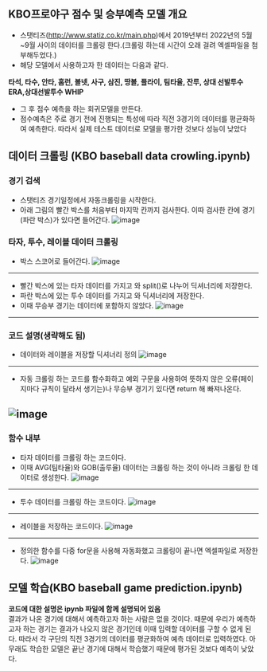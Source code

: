 ## KBO프로야구 점수 및 승부예측 모델 개요
- 스탯티즈(http://www.statiz.co.kr/main.php)에서 2019년부터 2022년의 5월~9월 사이의 데이터를 크롤링 한다.(크롤링 하는데 시간이 오래 걸려 엑셀파일을 첨부해두었다.)
- 해당 모델에서 사용하고자 한 데이터는 다음과 같다.

**타석, 타수, 안타, 홈런, 볼넷, 사구, 삼진, 땅볼, 플라이, 팀타율, 잔루, 상대 선발투수 ERA,상대선발투수 WHIP**
- 그 후 점수 예측을 하는 회귀모델을 만든다.
- 점수예측은 주로 경기 전에 진행되는 특성에 따라 직전 3경기의 데이터를 평균화하여 예측한다. 따라서 실제 테스트 데이터로 모델을 평가한 것보다 성능이 낮았다


## 데이터 크롤링 (KBO baseball data crowling.ipynb)

### 경기 검색
- 스탯티즈 경기일정에서 자동크롤링을 시작한다.
- 아래 그림의 빨간 박스를 처음부터 마지막 칸까지 검사한다. 이따 검사한 칸에 경기(파란 박스)가 있다면 들어간다.
![image](https://user-images.githubusercontent.com/77458624/206908226-2c51aba4-6713-4963-b5ca-64ae097e2c54.png)

### 타자, 투수, 레이블 데이터 크롤링
- 박스 스코어로 들어간다.
![image](https://user-images.githubusercontent.com/77458624/206908500-82d6b70d-c361-422a-a7d9-109ca74e8d35.png)
-----------------------------------------------
- 빨간 박스에 있는 타자 데이터를 가지고 와 split()로 나누어 딕셔너리에 저장한다.
- 파란 박스에 있는 투수 데이터를 가지고 와 딕셔너리에 저장한다.
- 이때 무승부 경기는 데이터에 포함하지 않았다.
![image](https://user-images.githubusercontent.com/77458624/206908883-b1925c13-83f7-405b-acf6-f66ba4cdcb84.png)
----------------------------------------
### 코드 설명(생략해도 됨)
- 데이터와 레이블을 저장할 딕셔너리 정의
![image](https://user-images.githubusercontent.com/77458624/206909102-813255ef-6164-4195-b610-3015d7ced686.png)
----
- 자동 크롤링 하는 코드를 함수화하고 예외 구문을 사용하여 뜻하지 않은 오류(페이지마다 규칙이 달라서 생기는)나 무승부 경기기 있다면 return 해 빠져나온다.

![image](https://user-images.githubusercontent.com/77458624/206909210-06bda414-17f1-4865-8342-186f63342d4f.png)
----
### 함수 내부
- 타자 데이터를 크롤링 하는 코드이다.
- 이때 AVG(팀타율)와 GOB(출루율) 데이터는 크롤링 하는 것이 아니라 크롤링 한 데이터로 생성한다.
![image](https://user-images.githubusercontent.com/77458624/206909229-5109e17c-d6d4-4a3c-a7d5-841ebba5c3d0.png)
---
- 투수 데이터를 크롤링 하는 코드이다.
![image](https://user-images.githubusercontent.com/77458624/206909371-3fdeda62-bfb2-43f6-88d4-530c2cb35d91.png)
---
- 레이블을 저장하는 코드이다.
![image](https://user-images.githubusercontent.com/77458624/206909400-560c9f0d-903e-4463-9b13-e1a967068bf3.png)
---
- 정의한 함수를 다중 for문을 사용해 자동화했고 크롤링이 끝나면 엑셀파일로 저장한다.
![image](https://user-images.githubusercontent.com/77458624/206909634-8c2800a5-a867-4595-8dc1-accd65c0ef25.png)


## 모델 학습(KBO baseball game prediction.ipynb)
**코드에 대한 설명은 ipynb 파일에 함께 설명되어 있음**<br>
결과가 나온 경기에 대해서 예측하고자 하는 사람은 없을 것이다. 때문에 우리가 예측하고자 하는 경기는 결과가 나오지 않은 경기인데 이때 입력할 데이터를 구할 수 없게 된다.
따라서 각 구단의 직전 3경기의 데이터를 평균화하여 예측 데이터로 입력하였다.
아무래도 학습한 모델은 끝난 경기에 대해서 학습했기 때문에 평가된 것보다 예측이 낮았다. 


